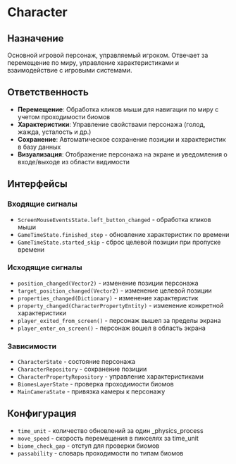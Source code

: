 # Character

## Назначение
Основной игровой персонаж, управляемый игроком. Отвечает за перемещение по миру, управление характеристиками и взаимодействие с игровыми системами.

## Ответственность
- **Перемещение**: Обработка кликов мыши для навигации по миру с учетом проходимости биомов
- **Характеристики**: Управление свойствами персонажа (голод, жажда, усталость и др.)
- **Сохранение**: Автоматическое сохранение позиции и характеристик в базу данных
- **Визуализация**: Отображение персонажа на экране и уведомления о входе/выходе из области видимости

## Интерфейсы

### Входящие сигналы
- `ScreenMouseEventsState.left_button_changed` - обработка кликов мыши
- `GameTimeState.finished_step` - обновление характеристик по времени
- `GameTimeState.started_skip` - сброс целевой позиции при пропуске времени

### Исходящие сигналы
- `position_changed(Vector2)` - изменение позиции персонажа
- `target_position_changed(Vector2)` - изменение целевой позиции
- `properties_changed(Dictionary)` - изменение характеристик
- `property_changed(CharacterPropertyEntity)` - изменение конкретной характеристики
- `player_exited_from_screen()` - персонаж вышел за пределы экрана
- `player_enter_on_screen()` - персонаж вошел в область экрана

### Зависимости
- `CharacterState` - состояние персонажа
- `CharacterRepository` - сохранение позиции
- `CharacterPropertyRepository` - управление характеристиками
- `BiomesLayerState` - проверка проходимости биомов
- `MainCameraState` - привязка камеры к персонажу

## Конфигурация
- `time_unit` - количество обновлений за один _physics_process
- `move_speed` - скорость перемещения в пикселях за time_unit
- `biome_check_gap` - отступ для проверки биомов
- `passability` - словарь проходимости по типам биомов 